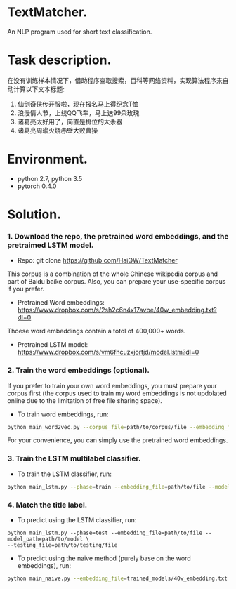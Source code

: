 # TextMatcher.
An NLP program used for short text classification.

# Task description.

在没有训练样本情况下，借助程序查取搜索，百科等网络资料，实现算法程序来自动计算以下文本标题:

1. 仙剑奇侠传开服啦，现在报名马上得纪念T恤
2. 浪漫情人节，上线QQ飞车，马上送99朵玫瑰
3. 诸葛亮太好用了，简直是排位的大杀器
4. 诸葛亮周瑜火烧赤壁大败曹操

# Environment.
  - python 2.7, python 3.5
  - pytorch 0.4.0 
  

# Solution.

### 1. Download the repo, the pretrained word embeddings, and the pretraimed LSTM model.

  - Repo: git clone https://github.com/HaiQW/TextMatcher
  
  This corpus is a combination of the whole Chinese wikipedia corpus and part of Baidu baike corpus.
  Also, you can prepare your use-specific corpus if you prefer.
 
  - Pretrained Word embeddings: https://www.dropbox.com/s/2sh2c6n4x17avbe/40w_embedding.txt?dl=0
  
  Thoese word embeddings contain a totol of 400,000+ words.  
  
  - Pretrained LSTM model: https://www.dropbox.com/s/vm6fhcuzxjortjd/model.lstm?dl=0


### 2. Train the word embeddings (optional).

  If you prefer to train your own word embeddings, you must prepare your corpus first (the corpus used to train my
  word embeddings is not updolated online due to the limitation of free file sharing space).
  
  - To train word embeddings, run:
  ```bash
  python main_word2vec.py --corpus_file=path/to/corpus/file --embedding_file=path/to/save/embedding/file 
  ```
  For your convenience, you can simply use the pretrained word embeddings.
  

### 3. Train the LSTM multilabel classifier.
  - To train the LSTM classifier, run: 
  ```bash 
  python main_lstm.py --phase=train --embedding_file=path/to/file --model_path=path/to/model
  ```
  
### 4. Match the title label.

  - To predict using the LSTM classifier, run: 
  ```
  python main_lstm.py --phase=test --embedding_file=path/to/file --model_path=path/to/model \
  --testing_file=path/to/testing/file
  ```
  - To predict using the naive method (purely base on the word embeddings), run:
  ```bash
  python main_naive.py --embedding_file=trained_models/40w_embedding.txt --testing_file=data/test/test.word 
  ```



